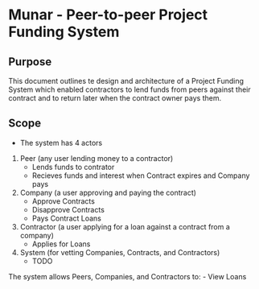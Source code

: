 # Munar - Peer-to-peer Project Funding System

## Purpose

This document outlines te design and architecture of a Project Funding System which enabled contractors to lend funds from peers against their contract and to return later when the contract owner pays them.

## Scope

- The system has 4 actors

1. Peer (any user lending money to a contractor)
    - Lends funds to contrator
    - Recieves funds and interest when Contract expires and Company pays
2. Company (a user approving and paying the contract)
    - Approve Contracts
    - Disapprove Contracts
    - Pays Contract Loans
3. Contractor (a user applying for a loan against a contract from a company)
    - Applies for Loans
4. System (for vetting Companies, Contracts, and Contractors)
    - TODO

The system allows Peers, Companies, and Contractors to:
    - View Loans
    